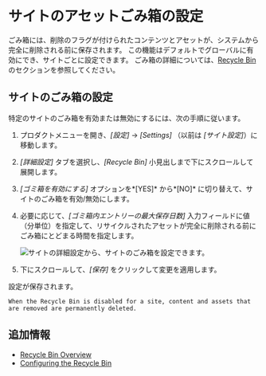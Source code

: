 # サイトのアセットごみ箱の設定

ごみ箱には、削除のフラグが付けられたコンテンツとアセットが、システムから完全に削除される前に保存されます。 この機能はデフォルトでグローバルに有効にでき、サイトごとに設定できます。 ごみ箱の詳細については、[Recycle Bin](../../../content-authoring-and-management/recycle-bin/recycle-bin-overview.md)のセクションを参照してください。

## サイトのごみ箱の設定

特定のサイトのごみ箱を有効または無効にするには、次の手順に従います。

1.  プロダクトメニューを開き、*[設定]* → *[Settings]* （以前は *[サイト設定]*）に移動します。

2.  *[詳細設定]* タブを選択し、*[Recycle Bin]* 小見出しまで下にスクロールして展開します。

3.  *[ゴミ箱を有効にする]* オプションを*[YES]* から*[NO]* に切り替えて、サイトのごみ箱を有効/無効にします。

4.  必要に応じて、*[ゴミ箱内エントリーの最大保存日数]* 入力フィールドに値（分単位）を指定して、リサイクルされたアセットが完全に削除される前にごみ箱にとどまる時間を指定します。

    ![サイトの詳細設定から、サイトのごみ箱を設定できます。](./configuring-the-asset-recycle-bin-for-sites/images/01.png)

5.  下にスクロールして、*[保存]* をクリックして変更を適用します。

設定が保存されます。

```{warning}
When the Recycle Bin is disabled for a site, content and assets that are removed are permanently deleted.
```

## 追加情報

  - [Recycle Bin Overview](../../../content-authoring-and-management/recycle-bin/recycle-bin-overview.md)
  - [Configuring the Recycle Bin](../../../content-authoring-and-management/recycle-bin/configuring-the-recycle-bin.md)
